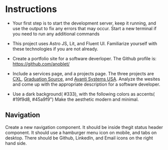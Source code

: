 # Instructions

- Your first step is to start the development server, keep it running, and use the output to fix any errors that may occur. Start a new terminal if you need to run any additional commands

- This project uses Astro JS, Lit, and Fluent UI. Familiarize yourself with these technologies if you are not already.

- Create a portfolio site for a software deverloper. The Github profile is: https://github.com/anoblet/

- Include a services page, and a projects page. The three projects are [CXL](https://cxl.com/), [Graduation Source](https://graduationsource.com/), and [Avanti Systems USA](https://avantisystemsusa.com). Analyze the wesites and come up with the appropriate description for a software developer.

- Use a dark background( #333), with the following colors as accents( #19f9d8, #45a9f9") Make the aesthetic modern and minimal.

## Navigation

Create a new navigation component. It should be inside thegit status
header component. It should use a hamburger menu icon on mobile, and tabs on desktop. There should be Github, LinkedIn, and Email icons on the right hand side.
